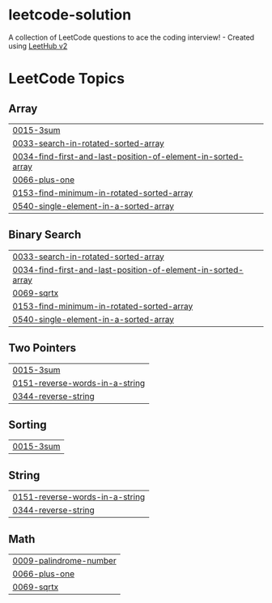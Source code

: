 # leetcode-solution
A collection of LeetCode questions to ace the coding interview! - Created using [LeetHub v2](https://github.com/arunbhardwaj/LeetHub-2.0)

<!---LeetCode Topics Start-->
# LeetCode Topics
## Array
|  |
| ------- |
| [0015-3sum](https://github.com/amrita2008/leetcode-solution/tree/master/0015-3sum) |
| [0033-search-in-rotated-sorted-array](https://github.com/amrita2008/leetcode-solution/tree/master/0033-search-in-rotated-sorted-array) |
| [0034-find-first-and-last-position-of-element-in-sorted-array](https://github.com/amrita2008/leetcode-solution/tree/master/0034-find-first-and-last-position-of-element-in-sorted-array) |
| [0066-plus-one](https://github.com/amrita2008/leetcode-solution/tree/master/0066-plus-one) |
| [0153-find-minimum-in-rotated-sorted-array](https://github.com/amrita2008/leetcode-solution/tree/master/0153-find-minimum-in-rotated-sorted-array) |
| [0540-single-element-in-a-sorted-array](https://github.com/amrita2008/leetcode-solution/tree/master/0540-single-element-in-a-sorted-array) |
## Binary Search
|  |
| ------- |
| [0033-search-in-rotated-sorted-array](https://github.com/amrita2008/leetcode-solution/tree/master/0033-search-in-rotated-sorted-array) |
| [0034-find-first-and-last-position-of-element-in-sorted-array](https://github.com/amrita2008/leetcode-solution/tree/master/0034-find-first-and-last-position-of-element-in-sorted-array) |
| [0069-sqrtx](https://github.com/amrita2008/leetcode-solution/tree/master/0069-sqrtx) |
| [0153-find-minimum-in-rotated-sorted-array](https://github.com/amrita2008/leetcode-solution/tree/master/0153-find-minimum-in-rotated-sorted-array) |
| [0540-single-element-in-a-sorted-array](https://github.com/amrita2008/leetcode-solution/tree/master/0540-single-element-in-a-sorted-array) |
## Two Pointers
|  |
| ------- |
| [0015-3sum](https://github.com/amrita2008/leetcode-solution/tree/master/0015-3sum) |
| [0151-reverse-words-in-a-string](https://github.com/amrita2008/leetcode-solution/tree/master/0151-reverse-words-in-a-string) |
| [0344-reverse-string](https://github.com/amrita2008/leetcode-solution/tree/master/0344-reverse-string) |
## Sorting
|  |
| ------- |
| [0015-3sum](https://github.com/amrita2008/leetcode-solution/tree/master/0015-3sum) |
## String
|  |
| ------- |
| [0151-reverse-words-in-a-string](https://github.com/amrita2008/leetcode-solution/tree/master/0151-reverse-words-in-a-string) |
| [0344-reverse-string](https://github.com/amrita2008/leetcode-solution/tree/master/0344-reverse-string) |
## Math
|  |
| ------- |
| [0009-palindrome-number](https://github.com/amrita2008/leetcode-solution/tree/master/0009-palindrome-number) |
| [0066-plus-one](https://github.com/amrita2008/leetcode-solution/tree/master/0066-plus-one) |
| [0069-sqrtx](https://github.com/amrita2008/leetcode-solution/tree/master/0069-sqrtx) |
<!---LeetCode Topics End-->